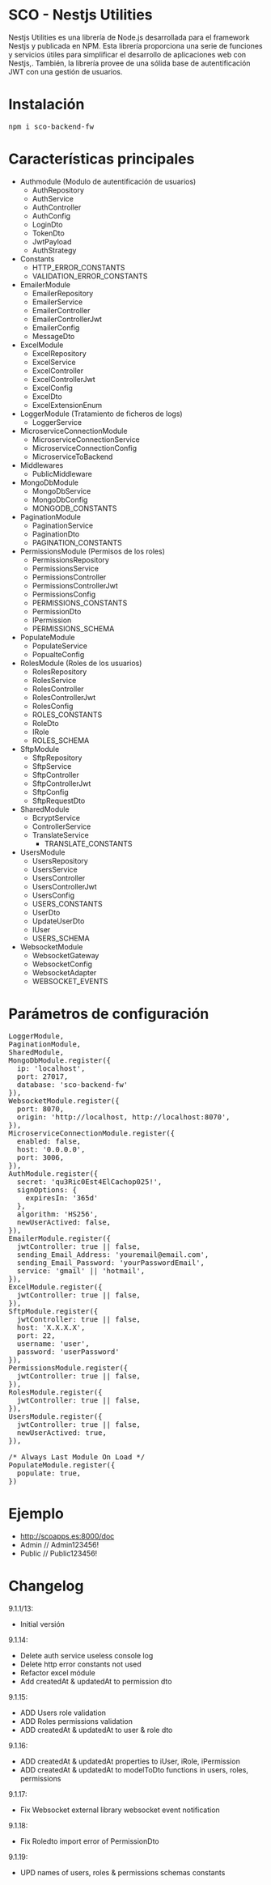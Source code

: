 # SCO - Nestjs Utilities

Nestjs Utilities es una librería de Node.js desarrollada para el framework Nestjs y publicada en NPM. 
Esta librería proporciona una serie de funciones y servicios útiles para simplificar el desarrollo de aplicaciones web con Nestjs,.
También, la librería provee de una sólida base de autentificación JWT con una gestión de usuarios.

# Instalación
<pre>
npm i sco-backend-fw
</pre>

# Características principales

- Authmodule (Modulo de autentificación de usuarios)
  - AuthRepository
  - AuthService
  - AuthController
  - AuthConfig
  - LoginDto
  - TokenDto
  - JwtPayload
  - AuthStrategy
- Constants
  - HTTP_ERROR_CONSTANTS
  - VALIDATION_ERROR_CONSTANTS
- EmailerModule
  - EmailerRepository
  - EmailerService
  - EmailerController
  - EmailerControllerJwt
  - EmailerConfig
  - MessageDto
- ExcelModule
  - ExcelRepository
  - ExcelService
  - ExcelController
  - ExcelControllerJwt
  - ExcelConfig
  - ExcelDto
  - ExcelExtensionEnum
- LoggerModule (Tratamiento de ficheros de logs)
  - LoggerService
- MicroserviceConnectionModule
  - MicroserviceConnectionService
  - MicroserviceConnectionConfig
  - MicroserviceToBackend
- Middlewares
  - PublicMiddleware
- MongoDbModule
  - MongoDbService
  - MongoDbConfig
  - MONGODB_CONSTANTS
- PaginationModule
  - PaginationService
  - PaginationDto
  - PAGINATION_CONSTANTS
- PermissionsModule (Permisos de los roles)
  - PermissionsRepository
  - PermissionsService
  - PermissionsController
  - PermissionsControllerJwt
  - PermissionsConfig
  - PERMISSIONS_CONSTANTS
  - PermissionDto
  - IPermission
  - PERMISSIONS_SCHEMA
- PopulateModule
  - PopulateService
  - PopualteConfig
- RolesModule (Roles de los usuarios)
  - RolesRepository
  - RolesService
  - RolesController
  - RolesControllerJwt
  - RolesConfig
  - ROLES_CONSTANTS
  - RoleDto
  - IRole
  - ROLES_SCHEMA
- SftpModule
  - SftpRepository
  - SftpService
  - SftpController
  - SftpControllerJwt
  - SftpConfig
  - SftpRequestDto
- SharedModule
  - BcryptService
  - ControllerService
  - TranslateService
    - TRANSLATE_CONSTANTS
- UsersModule
  - UsersRepository
  - UsersService
  - UsersController
  - UsersControllerJwt
  - UsersConfig
  - USERS_CONSTANTS
  - UserDto
  - UpdateUserDto
  - IUser
  - USERS_SCHEMA
- WebsocketModule
  - WebsocketGateway
  - WebsocketConfig
  - WebsocketAdapter
  - WEBSOCKET_EVENTS

# Parámetros de configuración
<pre>
LoggerModule,
PaginationModule,
SharedModule,
MongoDbModule.register({
  ip: 'localhost',
  port: 27017,
  database: 'sco-backend-fw'
}),
WebsocketModule.register({
  port: 8070,
  origin: 'http://localhost, http://localhost:8070',
}),
MicroserviceConnectionModule.register({
  enabled: false,
  host: '0.0.0.0',
  port: 3006,
}),
AuthModule.register({
  secret: 'qu3Ric0Est4ElCachop025!',
  signOptions: {
    expiresIn: '365d'
  },
  algorithm: 'HS256',
  newUserActived: false,
}),
EmailerModule.register({
  jwtController: true || false,
  sending_Email_Address: 'youremail@email.com',
  sending_Email_Password: 'yourPasswordEmail',
  service: 'gmail' || 'hotmail',
}),
ExcelModule.register({
  jwtController: true || false,
}),
SftpModule.register({
  jwtController: true || false,
  host: 'X.X.X.X',
  port: 22,
  username: 'user',
  password: 'userPassword'
}),
PermissionsModule.register({
  jwtController: true || false,
}),
RolesModule.register({
  jwtController: true || false,
}),
UsersModule.register({
  jwtController: true || false,
  newUserActived: true,
}),

/* Always Last Module On Load */
PopulateModule.register({
  populate: true,
})
</pre>

# Ejemplo
- http://scoapps.es:8000/doc
- Admin // Admin123456!
- Public // Public123456!

# Changelog
9.1.1/13:
- Initial versión

9.1.14:
- Delete auth service useless console log
- Delete http error constants not used
- Refactor excel módule
- Add createdAt & updatedAt to permission dto

9.1.15:
- ADD Users role validation
- ADD Roles permissions validation
- ADD createdAt & updatedAt to user & role dto

9.1.16:
- ADD createdAt & updatedAt properties to iUser, iRole, iPermission
- ADD createdAt & updatedAt to modelToDto functions in users, roles, permissions

9.1.17:
- Fix Websocket external library websocket event notification

9.1.18:
- Fix Roledto import error of PermissionDto

9.1.19:
- UPD names of users, roles & permissions schemas constants